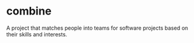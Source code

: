 # combine
 A project that matches people into teams for software projects based on their skills and interests.

